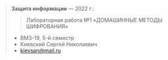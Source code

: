 > **Защита информации** — 2022 г.: 
>>    Лабораторная работа №1
>     «ДОМАШИННЫЕ МЕТОДЫ ШИФРОВАНИЯ»
> *    ВМЗ-19, 5-й семестр
> *    Киевский Сергей Николаевич
> *    kievsan@mail.ru